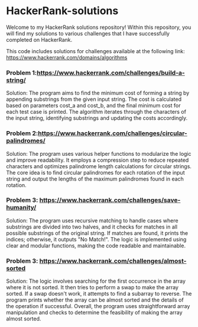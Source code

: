 # HackerRank-solutions
Welcome to my HackerRank solutions repository! Within this repository, you will find my solutions to various challenges that I have successfully completed on HackerRank.

This code includes solutions for challenges available at the following link: https://www.hackerrank.com/domains/algorithms
###  Problem 1:https://www.hackerrank.com/challenges/build-a-string/

Solution: The program aims to find the minimum cost of forming a string by appending substrings from the given input string. The cost is calculated based on parameters cost_a and cost_b, and the final minimum cost for each test case is printed. The algorithm iterates through the characters of the input string, identifying substrings and updating the costs accordingly.

###  Problem 2:https://www.hackerrank.com/challenges/circular-palindromes/

Solution: The program uses various helper functions to modularize the logic and improve readability. It employs a compression step to reduce repeated characters and optimizes palindrome length calculations for circular strings. The core idea is to find circular palindromes for each rotation of the input string and output the lengths of the maximum palindromes found in each rotation.

###  Problem 3: https://www.hackerrank.com/challenges/save-humanity/

Solution: The program uses recursive matching to handle cases where substrings are divided into two halves, and it checks for matches in all possible substrings of the original string. If matches are found, it prints the indices; otherwise, it outputs "No Match!". The logic is implemented using clear and modular functions, making the code readable and maintainable.

###  Problem 3: https://www.hackerrank.com/challenges/almost-sorted

Solution: The logic involves searching for the first occurrence in the array where it is not sorted. It then tries to perform a swap to make the array sorted. If a swap doesn't work, it attempts to find a subarray to reverse. The program prints whether the array can be almost sorted and the details of the operation if successful. Overall, the program uses straightforward array manipulation and checks to determine the feasibility of making the array almost sorted.

